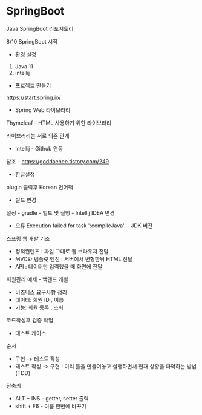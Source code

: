 # SpringBoot
Java SpringBoot 리포지토리


8/10
SpringBoot 시작

- 환경 설정
1. Java 11
2. intellij

- 프로젝트 만들기

https://start.spring.io/


- Spring Web 라이브러리

Thymeleaf - HTML 사용하기 위한 라이브러리

라이브러리는 서로 의존 관계


- Intellij - Github 연동

참조 - https://goddaehee.tistory.com/249

- 한글설정

plugin 클릭후 Korean 언어팩 

- 빌드 변경

설정 - gradle - 빌드 및 실행 - Intellij IDEA 변경


- 오류
Execution failed for task ':compileJava'. - JDK 버전 

스프링 웹 개발 기초
- 정적컨텐츠 : 파일 그대로 웹 브라우저 전달
- MVC와 템플릿 엔진 : 서버에서 변형한뒤 HTML 전달
- API : 데이터만 입력했을 때 화면에 전달

회원관리 예제 - 백엔드 개발
- 비즈니스 요구사항 정리
- 데이터: 회원 ID , 이름
- 기능: 회원 등록 , 조회

코드작성후 검증 작업
- 테스트 케이스 


순서
- 구현 -> 테스트 작성 
- 테스트 작성 -> 구현 : 미리 틀을 만들어놓고 실행하면서 현재 상황을 파악하는 방법(TDD)



단축키
- ALT + INS - getter, setter 출력
- shift + F6 - 이름 한번에 바꾸기


